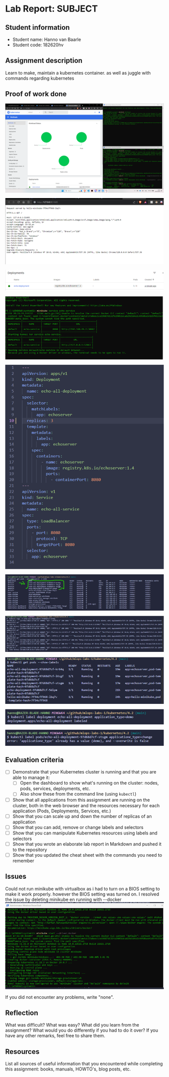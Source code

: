# Lab Report: SUBJECT

## Student information

- Student name: Hanno van Baarle
- Student code: 182620hv

## Assignment description

Learn to make, maintain a kubernetes container. as well as juggle with commands regarding kubernetes

## Proof of work done

![Alt text](dashboardwithhelloworld.png)

![Alt text](helloworld.png)

![Alt text](adding4_2.png)

![Alt text](minikubeechoservice.png)

![Alt text](changereplicas.png)

![Alt text](morereplicas.png)

![Alt text](checklogs.png)

![Alt text](getpods.png)

![Alt text](addlabels.png)

![Alt text](erroroverwrite.png)

## Evaluation criteria

- [ ] Demonstrate that your Kubernetes cluster is running and that you are able to manage it:
  - [ ] Open the dashboard to show what's running on the cluster: nodes, pods, services, deployments, etc.
  - [ ] Also show these from the command line (using `kubectl`)
- [ ] Show that all applications from this assignment are running on the cluster, both in the web browser and the resources necessary for each application (Pods, Deployments, Services, etc.)
- [ ] Show that you can scale up and down the number of replicas of an application
- [ ] Show that you can add, remove or change labels and selectors
- [ ] Show that you can manipulate Kubernetes resources using labels and selectors
- [ ] Show that you wrote an elaborate lab report in Markdown and pushed it to the repository
- [ ] Show that you updated the cheat sheet with the commands you need to remember

## Issues

Could not run minikube with virtualbox as i had to turn on a BIOS setting to make it work properly. however the BIOS setting was turned on. I resolved the issue by deleting minikube en running with --docker
![Alt text](fix_with_docker.png)

If you did not encounter any problems, write "none".

## Reflection

What was difficult? What was easy? What did you learn from the assignment? What would you do differently if you had to do it over? If you have any other remarks, feel free to share them.

## Resources

List all sources of useful information that you encountered while completing this assignment: books, manuals, HOWTO's, blog posts, etc.
